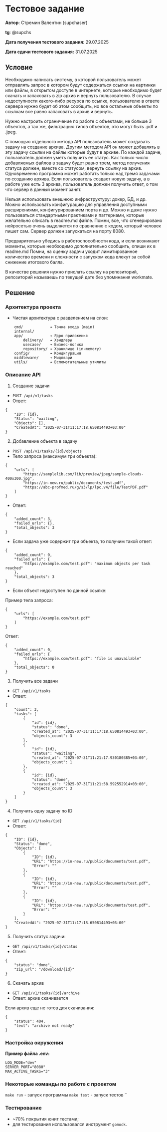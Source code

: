 # Тестовое задание

**Автор**: Стремин Валентин (supchaser)

**tg**: @supchs

**Дата получения тестового задания:** 29.07.2025

**Дата сдачи тестового задания:** 31.07.2025

## Условие

Необходимо написать систему, в которой пользователь может отправлять запрос в котором будут содержаться ссылки на картинки или файлы, в открытом доступе в интернете, которые необходимо будет скачать и запаковать в zip архив и вернуть пользователю. В случае недоступности какого-либо ресурса по ссылке, пользователю в ответе сервера нужно будет об этом сообщить, но все остальные объекты по ссылкам все равно запаковать в архив и вернуть.

Нужно настроить ограничение по работе с объектами, не больше 3 объектов, а так же, фильтрацию типов объектов, это могут быть .pdf и .jpeg.

С помощью отдельного метода API пользователь может создавать задачу на создание архива. Другим методом API он может добавлять в эту задачу ссылки на файлы которые будут в архиве. По каждой задаче, пользователь должен уметь получить ее статус. Как только число добавляемых файлов в задачу будет равно трем, метод получения статуса должен, вместе со статусом, вернуть ссылку на архив. 
Одновременно программа может работать только над тремя задачами по созданию архива. Если пользователь создает новую задачу, а в работе уже есть 3 архива, пользователь должен получить ответ, о том что сервер в данный момент занят.

Нельзя использовать внешнюю инфраструктуру: докер, БД, и др. Можно использовать конфигурацию для управления доступными расширениями, конфигурированием порта и др. Можно и даже нужно пользоваться стандартными практиками и паттернами, которые желательно описать в readme.md файле. Помни, все, что сгенерировано нейросетью очень выделяется по сравнению с кодом, который человек пишет сам.
Сервер должен запускаться на порту 8080.

Предварительно убедись в работоспособности кода, и если возникают моменты, которые необходимо дополнительно сообщить, опиши их в readme.md Помни, на оценку задачи уходит лимитированное количество времени и сложности с запуском кода влекут за собой снижение итогового балла.

В качестве решения нужно прислать ссылку на репозиторий, репозиторий называешь по текущей дате без упоминания workmate.

## Решение

### Архитектура проекта

- Чистая архитектура с разделением на слои:
```
    cmd/            → Точка входа (main)
    internal/
    app/            → Ядро приложения
        delivery/   → Хэндлеры
        usecase/    → Бизнес-логика
        repository/ → Хранилище (in-memory)
    config/         → Конфигурация
    middleware/     → Мидлвари
    utils/          → Вспомогательные утилиты
```

### Описание API

1. Создание задачи

- `POST /api/v1/tasks`
- Ответ:
```
{
	"ID": {id},
	"Status": "waiting",
	"Objects": [],
	"CreatedAt": "2025-07-31T11:17:18.650814493+03:00"
}
``` 

2. Добавление объекта в задачу

- `POST /api/v1/tasks/{id}/objects`
- Тело запроса (максимум три объекта):
```
{
    "urls": [
        "https://samplelib.com/lib/preview/jpeg/sample-clouds-400x300.jpg",
        "https://in-new.ru/public/documents/test.pdf",
        "https://abc-profmed.ru/g/s3/lp/lpc.v4/file/TestPDF.pdf"
    ]
}
```

- Ответ:
```
{
	"added_count": 3,
	"failed_urls": {},
	"total_objects": 3
}
```

- Если задача уже содержит три объекта, то получим такой ответ:
```
{
	"added_count": 0,
	"failed_urls": {
		"https://example.com/test.pdf": "maximum objects per task reached"
	},
	"total_objects": 3
}
```

- Если объект недоступен по данной ссылке:

Пример тела запроса:
```
{
    "urls": [
        "https://example.com/test.pdf"
    ]
}
```

Ответ:
```
{
	"added_count": 0,
	"failed_urls": {
		"https://example.com/test.pdf": "file is unavailable"
	},
	"total_objects": 0
}
```

3. Получить все задачи

- `GET /api/v1/tasks`
- Ответ:
```
{
	"count": 3,
	"tasks": [
		{
			"id": {id},
			"status": "done",
			"created_at": "2025-07-31T11:17:18.650814493+03:00",
			"objects_count": 3
		},
		{
			"id": {id},
			"status": "waiting",
			"created_at": "2025-07-31T11:21:17.930180385+03:00",
			"objects_count": 1
		},
		{
			"id": {id},
			"status": "done",
			"created_at": "2025-07-31T11:21:58.592552914+03:00",
			"objects_count": 3
		}
	]
}
```

4. Получить одну задачу по ID

- `GET /api/v1/tasks/{id}` 
- Ответ:
```
{
	"ID": {id},
	"Status": "done",
	"Objects": [
		{
			"ID": {id},
			"URL": "https://in-new.ru/public/documents/test.pdf",
			"Error": ""
		},
		{
			"ID": {id},
			"URL": "https://in-new.ru/public/documents/test.pdf",
			"Error": ""
		},
		{
			"ID": {id},
			"URL": "https://in-new.ru/public/documents/test.pdf",
			"Error": ""
		}
	],
	"CreatedAt": "2025-07-31T11:17:18.650814493+03:00"
}
```

5. Получить статус задачи:
 
- `GET /api/v1/tasks/{id}/status` 
- Ответ:
```
{
	"status": "done",
	"zip_url": "/download/{id}"
}
``` 

6. Скачать архив

- `GET /api/v1/tasks/{id}/archive`
- Ответ: архив скачивается

Если архив еще не готов для скачивания:
```
{
	"status": 404,
	"text": "archive not ready"
}
```

### Настройка окружения

**Пример файла .env:**

```.env
LOG_MODE="dev"
SERVER_PORT="8080"
MAX_ACTIVE_TASKS="3"
```

### Некоторые команды по работе с проектом

`make run` - запуск программы
`make test` - запуск тестов
``
### Тестирование

- ~70% покрытия юнит тестами;
- для тестирования использовался инструмент `gomock`.
